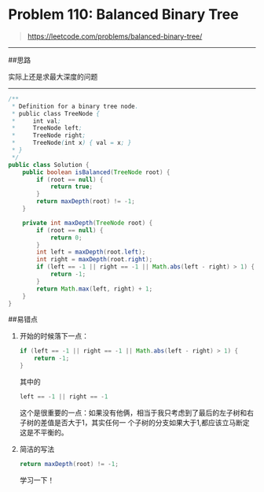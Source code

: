 
# Problem 110: Balanced Binary Tree


> https://leetcode.com/problems/balanced-binary-tree/

--------------------------------------------------------------
##思路

实际上还是求最大深度的问题

------------------------------------------------------------------
```java
/**
 * Definition for a binary tree node.
 * public class TreeNode {
 *     int val;
 *     TreeNode left;
 *     TreeNode right;
 *     TreeNode(int x) { val = x; }
 * }
 */
public class Solution {
    public boolean isBalanced(TreeNode root) {
        if (root == null) {
            return true;
        }
        return maxDepth(root) != -1;
    }

    private int maxDepth(TreeNode root) {
        if (root == null) {
            return 0;
        }
        int left = maxDepth(root.left);
        int right = maxDepth(root.right);
        if (left == -1 || right == -1 || Math.abs(left - right) > 1) {
            return -1;
        }
        return Math.max(left, right) + 1;
    }
}
```
##易错点

1. 开始的时候落下一点：
   ```java
   if (left == -1 || right == -1 || Math.abs(left - right) > 1) {
       return -1;
   }
   ```
   其中的 
   ```java
   left == -1 || right == -1
   ```
   这个是很重要的一点：如果没有他俩，相当于我只考虑到了最后的左子树和右子树的差值是否大于1，其实任何一  个子树的分支如果大于1,都应该立马断定这是不平衡的。
  
2. 简洁的写法
    ```java
    return maxDepth(root) != -1;
    ```
    学习一下！

